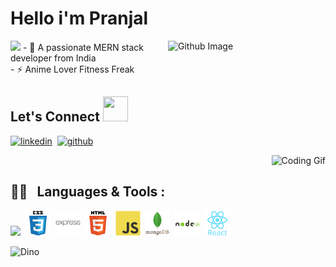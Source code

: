 <!-- <img src="https://github.com/sourabmaity/sourabmaity/blob/main/text.gif" height="30"><img src="https://media.giphy.com/media/hvRJCLFzcasrR4ia7z/giphy.gif" width="40px"><a href="https://github.com/404"><img src="https://user-images.githubusercontent.com/73097560/115834477-dbab4500-a447-11eb-908a-139a6edaec5c.gif"></a> -->

<h1> Hello i'm Pranjal </h1>
<img src="https://github.com/sourabmaity/sourabmaity/blob/main/header_.png" >

<!-- I'm 22-year-old boy on an intention to enhance as a Computer Vision engineer. I love building ML, AI and mobile apps. -->
<img width="50%" align="right" alt="Github Image" src="https://raw.githubusercontent.com/onimur/.github/master/.resources/git-header.svg" />
- 🔭 A passionate MERN stack developer from India
<!-- - 🌱 I’m currently learning custom object detection
- 👯 I’m looking to collaborate on Computer Vision
- 🤔 I’m looking for a good project
- 💬 Ask me about Computer Vision
- 📫 How to reach me: [maitysourab@gmail.com](mailto:maitysourab@gmail.com)
- 😄 Pronouns: He --> </br>
- ⚡ Anime Lover Fitness Freak  </br>

<!-- <div align="center">
<a href="https://www.buymeacoffee.com/maitysourab" target="_blank"><img src="https://cdn.buymeacoffee.com/buttons/v2/default-yellow.png" height="45" width="170" alt="garbinmarcelo" /></a></div> -->

## Let's Connect  <img src="https://github.com/sourabmaity/sourabmaity/blob/main/assets/logo/socials.png" width=40 height=40 /> 

[<img src='https://github.com/sourabmaity/sourabmaity/blob/main/assets/logo/iconfinder_social_media_isometric_14-linkedin_3529657.png' alt='linkedin' height='40'>](www.linkedin.com/in/pranjal-khobragade)&nbsp;
[<img src='https://github.com/sourabmaity/sourabmaity/blob/main/assets/logo/iconfinder__github_1156638.png' alt='github' height='40'>](https://github.com/Pranjal7777)&nbsp;  

<img alt="Coding Gif" src="https://github.com/sourabmaity/sourabmaity/blob/main/assets/gif.gif" height="200" align="right"/>&nbsp;
 <br/>
 
## 👨‍💻 &nbsp; Languages & Tools :

<!-- ### &nbsp;- Languages -->

<img src = 'https://www.freepnglogos.com/uploads/javascript-png/javascript-logo-transparent-logo-javascript-images-3.png' height='40'/>&nbsp;
<img src = 'https://raw.githubusercontent.com/devicons/devicon/master/icons/css3/css3-original-wordmark.svg' height='40'/>&nbsp;
<img src = 'https://raw.githubusercontent.com/devicons/devicon/master/icons/express/express-original-wordmark.svg' height='40'/>&nbsp;
<img src = 'https://raw.githubusercontent.com/devicons/devicon/master/icons/html5/html5-original-wordmark.svg' height='40'/>&nbsp;
<img src = 'https://raw.githubusercontent.com/devicons/devicon/master/icons/javascript/javascript-original.svg' height='40'/>&nbsp;
<img src = 'https://raw.githubusercontent.com/devicons/devicon/master/icons/mongodb/mongodb-original-wordmark.svg' height='40'/>&nbsp;
<img src = 'https://raw.githubusercontent.com/devicons/devicon/master/icons/nodejs/nodejs-original-wordmark.svg' height='40'/>&nbsp;
<img src = 'https://raw.githubusercontent.com/devicons/devicon/master/icons/react/react-original-wordmark.svg' height='40'/>&nbsp;

<!-- ### &nbsp;- Libraries, Frameworks, Tools   -->

<!-- 
<img src = 'https://github.com/saumya66/saumya66/blob/main/assets/logo/firebase.png' height='50'/>&nbsp;
<img src = 'https://github.com/saumya66/saumya66/blob/main/assets/logo/git.png' height='50'/>&nbsp;<img src = 'https://github.com/saumya66/saumya66/blob/main/assets/logo/tens.png' height='50'/>&nbsp;  <img src = 'https://github.com/saumya66/saumya66/blob/main/assets/logo/colab.png' height='50'/>&nbsp;<img src = 'https://github.com/saumya66/saumya66/blob/main/assets/logo/jupy.png' height='50'/>&nbsp;
<img src="https://www.vectorlogo.zone/logos/opencv/opencv-icon.svg" alt="opencv" width="40" height="40"/>  -->

<!-- ![Profile views](https://gpvc.arturio.dev/sourabmaity) -->

![Dino](https://github.com/sourabmaity/sourabmaity/blob/main/dino.gif)
<!-- 
